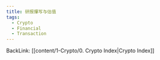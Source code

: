 ```yaml
---
title: 研报攥写与估值
tags:
  - Crypto
  - Financial
  - Transaction
---
```

BackLink: [[content/1-Crypto/0. Crypto Index|Crypto Index]]